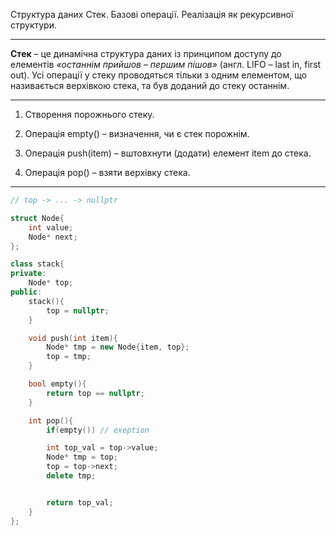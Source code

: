 Структура даних Стек. Базові операції. Реалізація як рекурсивної структури.

---
__Стек__ – це динамічна структура даних із принципом доступу до елементів
_«останнім прийшов – першим пішов»_ (англ. LIFO – last in, first out). Усі операції у стеку проводяться тільки з одним елементом, що називається верхівкою стека, та був доданий до стеку останнім.

---
1. Створення порожнього стеку.

2. Операція empty() – визначення, чи є стек порожнім.

3. Операція push(item) – вштовхнути (додати) елемент item до стека.

4. Операція pop() – взяти верхівку стека.


---

```c++
// top -> ... -> nullptr

struct Node{
	int value;
	Node* next;
};

class stack{
private:
	Node* top;
public:
	stack(){
		top = nullptr;
	}

	void push(int item){
		Node* tmp = new Node{item, top};
		top = tmp;
	}

	bool empty(){
		return top == nullptr;
	}

	int pop(){
		if(empty()) // exeption

		int top_val = top->value;
		Node* tmp = top;
		top = top->next;
		delete tmp;


		return top_val;
	}
};
```